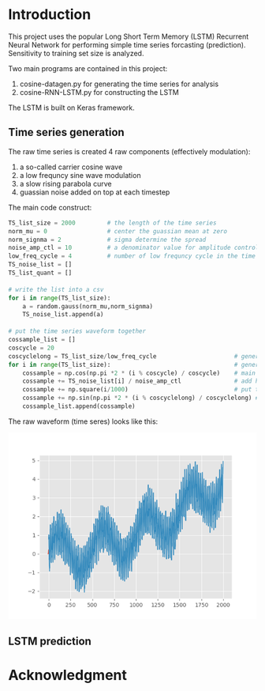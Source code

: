 # Introduction

This project uses the popular Long Short Term Memory (LSTM) Recurrent Neural Network for performing simple time series forcasting (prediction).  Sensitivity to training set size is analyzed.

Two main programs are contained in this project:
1. cosine-datagen.py for generating the time series for analysis
2. cosine-RNN-LSTM.py for constructing the LSTM 

The LSTM is built on Keras framework.

## Time series generation

The raw time series is created 4 raw components (effectively modulation):
1. a so-called carrier cosine wave 
2. a low frequncy sine wave modulation
3. a slow rising parabola curve 
4. guassian noise added on top at each timestep

The main code construct:

```python
TS_list_size = 2000			# the length of the time series
norm_mu = 0 				# center the guassian mean at zero
norm_signma = 2				# sigma determine the spread
noise_amp_ctl = 10			# a denominator value for amplitude control	
low_freq_cycle = 4			# number of low frequncy cycle in the time series
TS_noise_list = []
TS_list_quant = []

# write the list into a csv
for i in range(TS_list_size):
	a = random.gauss(norm_mu,norm_signma)
	TS_noise_list.append(a)

# put the time series waveform together
cossample_list = []
coscycle = 20
coscyclelong = TS_list_size/low_freq_cycle						# generate low freq cycle to module
for i in range(TS_list_size):									# generate a cosine wave
	cossample = np.cos(np.pi *2 * (i % coscycle) / coscycle) 	# main carrier frequency
	cossample += TS_noise_list[i] / noise_amp_ctl		     	# add high freq noise to the cosine
	cossample += np.square(i/1000)								# put the time series on a square function
	cossample += np.sin(np.pi *2 * (i % coscyclelong) / coscyclelong) # add low freq cosine for modulation
	cossample_list.append(cossample)
```

The raw waveform (time seres) looks like this:

![image of raw ts](https://github.com/dennylslee/time-series-LSTM/blob/master/cos-rawTS.png)

## LSTM prediction

# Acknowledgment
